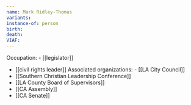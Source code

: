 ```yaml
---
name: Mark Ridley-Thomas
variants: 
instance-of: person
birth: 
death: 
VIAF: 
---
```

Occupation: - [[legislator]]
- [[civil rights leader]]
Associated organizations: - [[LA City Council]] 
 - [[Southern Christian Leadership Conference]] 
 - [[LA County Board of Supervisors]] 
 - [[CA Assembly]] 
 - [[CA Senate]]
